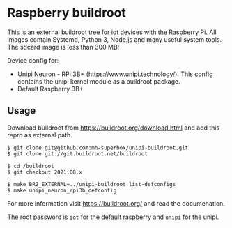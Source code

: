 # Raspberry buildroot

This is an external buildroot tree for iot devices with the Raspberry Pi.
All images contain Systemd, Python 3, Node.js and many useful system tools. The sdcard image is less than 300 MB!

Device config for:
* Unipi Neuron - RPi 3B+ (https://www.unipi.technology/). This config contains the unipi kernel module as a buildroot package.
* Default Raspberry 3B+ 

## Usage

Download buildroot from https://buildroot.org/download.html and add this repro as external path.

```shell
$ git clone git@github.com:mh-superbox/unipi-buildroot.git
$ git clone git://git.buildroot.net/buildroot

$ cd /buildroot
$ git checkout 2021.08.x

$ make BR2_EXTERNAL=../unipi-buildroot list-defconfigs
$ make unipi_neuron_rpi3b_defconfig
```

For more information visit https://buildroot.org/ and read the documenation.

The root password is `iot` for the default raspberry and `unipi` for the unipi.
